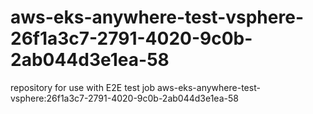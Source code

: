 # aws-eks-anywhere-test-vsphere-26f1a3c7-2791-4020-9c0b-2ab044d3e1ea-58
repository for use with E2E test job aws-eks-anywhere-test-vsphere:26f1a3c7-2791-4020-9c0b-2ab044d3e1ea-58
